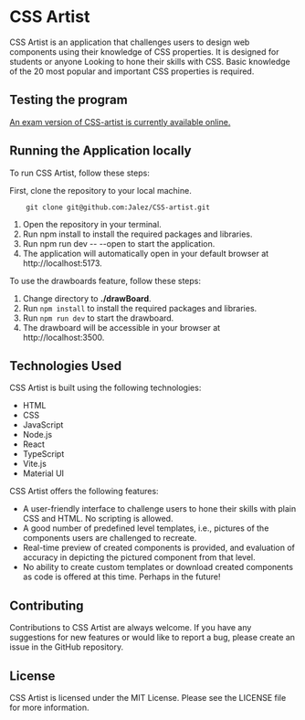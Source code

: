 <!-- @format -->

# CSS Artist

CSS Artist is an application that challenges users to design web components using their knowledge of CSS properties. It is designed for students or anyone Looking to hone their skills with CSS. Basic knowledge of the 20 most popular and important CSS properties is required.

## Testing the program

[An exam version of CSS-artist is currently available online. ](https://tie-lukioplus.rd.tuni.fi/css-artist2/)

## Running the Application locally

To run CSS Artist, follow these steps:

First, clone the repository to your local machine.

 <!-- add a code snippet inside which is the git clone command-->

        git clone git@github.com:Jalez/CSS-artist.git

1. Open the repository in your terminal.
2. Run npm install to install the required packages and libraries.
3. Run npm run dev -- --open to start the application.
4. The application will automatically open in your default browser at http://localhost:5173.

To use the drawboards feature, follow these steps:

1. Change directory to **./drawBoard**.
2. Run `npm install` to install the required packages and libraries.
3. Run `npm run dev` to start the drawboard.
4. The drawboard will be accessible in your browser at http://localhost:3500.

## Technologies Used

CSS Artist is built using the following technologies:

- HTML
- CSS
- JavaScript
- Node.js
- React
- TypeScript
- Vite.js
- Material UI

CSS Artist offers the following features:

- A user-friendly interface to challenge users to hone their skills with plain CSS and HTML. No scripting is allowed.
- A good number of predefined level templates, i.e., pictures of the components users are challenged to recreate.
- Real-time preview of created components is provided, and evaluation of accuracy in depicting the pictured component from that level.
- No ability to create custom templates or download created components as code is offered at this time. Perhaps in the future!

## Contributing

Contributions to CSS Artist are always welcome. If you have any suggestions for new features or would like to report a bug, please create an issue in the GitHub repository.

## License

CSS Artist is licensed under the MIT License. Please see the LICENSE file for more information.
